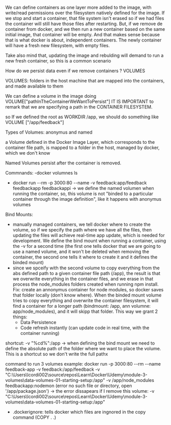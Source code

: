 We can define containers as one layer more added to the image, with write/read permissions over the filesystem natively defined for the image.
If we stop and start a container, that file system isn't erased so if we had files the container will still have those files after restarting.
But, if we remove de container from docker, and we then run a new container based on the same initial image, that container will be empty.
And that makes sense because that is what docker is about, independent containers. The newly container will have a fresh new filesystem, with empty files.

Take also mind that, updating the image and rebulding will demand to run a new fresh container, so this is a common scenario

How do we persist data even if we remove containers ? VOLUMES

VOLUMES: folders in the host machine that are mapped into the containers, and made available to them

We can define a volume in the image doing VOLUME["pathInTheContainerWeWantToPersist"] 
IT IS IMPORTANT to remark that we are specifying a path in the CONTAINER FILESYSTEM.

so If we defined the root as WORKDIR /app, we should do something like VOLUME ["/app/feedback"]

Types of Volumes: anonymus and named

a Volume defined in the Docker Image Layer, which corresponds to the container file path, is mapped to a folder in the host, managed by docker, which we don't know

Named Volumes persist after the container is removed.

Commnands:
-docker volumnes ls
- docker run --rm -p 3000:80 --name -v feedback:app/feedback feedbackapp feedbackappi -> we define the named volumen when running the container, so, this volume is not "binded to a particular container through the image definition", like it happens with anonymus volumes


Bind Mounts: 
* manually managed containers, we tell docker where to create the volume, so if we specify the path where we have all the files, then updating the files will achieve real-time app update, which is needed for development.
We define the bind mount when running a container, using the -v for a second time (the first one tells docker that we are going to use a named volume, and it won't be deleted when removing the container, the second one tells it where to create it and it defines the binded mount)
* since we spceify with the second volume to copy everything from the abs defined path to a given container file path (/app), the result is that we overwrite everything in the container files, and we erase in that process the node_modules folders created when running npm install. 
	Fix: create an annonymus container for node modules, so docker saves that folder locally (don't know where). When the binded mount volume tries to copy everything and overwrite the container filesystem, it will find a container for a longer path (bindmount: /app, ann volumne: app/node_modules), and it will skipp that folder. This way we grant 2 things:
	* Data Persistence
	* Code refresh instantly (can update code in real time, with the container running)
	
shortcut:
-v "%cd%":/app -> when defining the bind mount we need to define the absolute path of the folder where we want to place the volume. This is a shortcut so we don't write the full pathx

command to run 3 volumes example: docker run -p 3000:80 --rm --name feedback-app -v feedback:/app/feedback -v "C:\Users\lcordi002\source\repos\Learn\Docker\Udemy\module-3-volumes\data-volumes-01-starting-setup:/app" -v /app/node_modules feedbackapp:nodemon (error no such file or directory, open '/app/package.json') -> the error dissapears if I remove this volume: -v "C:\Users\lcordi002\source\repos\Learn\Docker\Udemy\module-3-volumes\data-volumes-01-starting-setup:/app" 


- .dockerignore: tells docker which files are ingnored in the copy command (COPY . .)